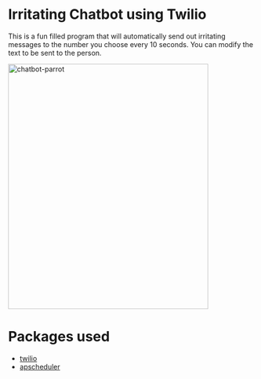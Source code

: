 # Irritating Chatbot using Twilio
This is a fun filled program that will automatically send out irritating messages to the number you choose every 10 seconds. You can modify the text to be sent to the person.

<img src="https://github.com/gowthambalboa/DialogFlow-Chatbot/blob/main/Irritating-Chatbot/irritating-message.png" height=500px width=90% alt="chatbot-parrot" class="center">

# Packages used
- <a href="https://www.twilio.com/">twilio</a>
- <a href="https://apscheduler.readthedocs.io/en/stable/">apscheduler</a>
